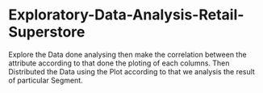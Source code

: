 # Exploratory-Data-Analysis-Retail-Superstore
Explore the Data done analysing then make the correlation between the attribute according to that done the ploting of each columns. Then Distributed the Data using the Plot according to that we analysis the result of particular Segment. 
